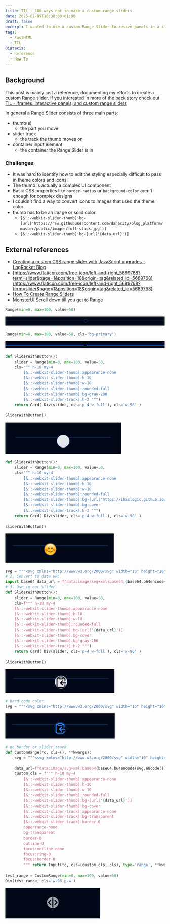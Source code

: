 ```yaml
---
title: TIL - 100 ways not to make a custom range sliders
date: 2025-02-09T10:30:00+01:00
draft: false
excerpt: I wanted to use a custom Range Slider to resize panels in a slit view. This is a references of how I attempted to make it work, and what I learned along the way.
tags:
  - FastHTML
  - TIL
Diataxis:
  - Reference
  - How-To
---
```

## Background

This post is mainly just a reference, documenting my efforts to create a custom Range slider. If you interested in more of the back story check out [TIL - Iframes, interactive panels, and custom range sliders](posts/TIL-2025-02-08)

In general a Range Slider consists of three main parts:
- thumb(s)
	- the part you move
- slider track
	- the track the thumb moves on
- container input element
	- the container the Range Slider is in

### Challenges
- It was hard to identify how to edit the styling especially difficult to pass in theme colors and icons. 
- The thumb is actually a complex UI component
- Basic CSS properties like `border-radius` or `background-color` aren't enough for complex designs
- I couldn't find a way to convert icons to images that used the theme color 
- thumb has to be an image or solid color
	- `[&::-webkit-slider-thumb]:bg-[url('https://raw.githubusercontent.com/danacity/blog_platform/master/public/images/full-stack.jpg')]`
	- `[&::-webkit-slider-thumb]:bg-[url('{data_url}')]`
## External references
- [Creating a custom CSS range slider with JavaScript upgrades - LogRocket Blog](https://blog.logrocket.com/creating-custom-css-range-slider-javascript-upgrades/)
- [https://www.flaticon.com/free-icon/left-and-right_5689768?term=slider&page=1&position=18&origin=tag&related_id=5689768](https://www.flaticon.com/free-icon/left-and-right_5689768?term=slider&page=1&position=18&origin=tag&related_id=5689768)
- [How To Create Range Sliders](https://www.w3schools.com/howto/howto_js_rangeslider.asp)
- [MonsterUI](https://monsterui.answer.ai/api_ref/docs_forms) Scroll down till you get to Range


```Python
Range(min=0, max=100, value=50)
```
![Range base](/public/images/range_base.png)

```python
Range(min=0, max=100, value=50, cls='bg-primary')
```
![range base styling](/public/images/range_base_styling.png)


```python
def SliderWithButton(): 
	slider = Range(min=0, max=100, value=50, 
	cls=""" h-10 my-4 
		[&::-webkit-slider-thumb]:appearance-none 
		[&::-webkit-slider-thumb]:h-10 
		[&::-webkit-slider-thumb]:w-10 
		[&::-webkit-slider-thumb]:rounded-full 
		[&::-webkit-slider-thumb]:bg-gray-200 
		[&::-webkit-slider-track]:h-2 """) 
	return Card( Div(slider, cls='p-4 w-full'), cls='w-96' ) 

SliderWithButton()
```
![range slider large thumb](/public/images/range_slider_large_thumb.png)

```python
def SliderWithButton(): 
	slider = Range(min=0, max=100, value=50, 
	cls=""" h-10 my-4 
		[&::-webkit-slider-thumb]:appearance-none 
	    [&::-webkit-slider-thumb]:h-10 
	    [&::-webkit-slider-thumb]:w-10 
	    [&::-webkit-slider-thumb]:rounded-full 
	    [&::-webkit-slider-thumb]:bg-[url('https://ibaslogic.github.io/hosted-assets/smile.png')] 
	    [&::-webkit-slider-thumb]:bg-cover 
	    [&::-webkit-slider-track]:h-2 """) 
	return Card( Div(slider, cls='p-4 w-full'), cls='w-96' ) 
	
sliderWithButton() 
```
![range emoji thumb](/public/images/range_emoji_thumb.png)


```python
svg = """<svg xmlns="http://www.w3.org/2000/svg" width="16" height="16" viewBox="0 0 24 24" fill="none" stroke="currentColor" stroke-width="2" stroke-linecap="round" stroke-linejoin="round"><rect width="8" height="4" x="8" y="2" rx="1" ry="1"></rect><path d="M8 4H6a2 2 0 0 0-2 2v14a2 2 0 0 0 2 2h12a2 2 0 0 0 2-2v-2"></path><path d="M16 4h2a2 2 0 0 1 2 2v4"></path><path d="M21 14H11"></path><path d="m15 10-4 4 4 4"></path></svg>""" 
# 2. Convert to data URL 
import base64 data_url = f"data:image/svg+xml;base64,{base64.b64encode(svg.encode()).decode()}" 
# 3. Use in our slider 
def SliderWithButton(): 
	slider = Range(min=0, max=100, value=50, 
	cls=f""" h-10 my-4 
	[&::-webkit-slider-thumb]:appearance-none 
	[&::-webkit-slider-thumb]:h-10 
	[&::-webkit-slider-thumb]:w-10 
	[&::-webkit-slider-thumb]:rounded-full 
	[&::-webkit-slider-thumb]:bg-[url('{data_url}')] 
	[&::-webkit-slider-thumb]:bg-cover 
	[&::-webkit-slider-thumb]:bg-gray-200 
	[&::-webkit-slider-track]:h-2 """) 
	return Card( Div(slider, cls='p-4 w-full'), cls='w-96' ) 
	
SliderWithButton()
```

![range sider base64 data](/public/images/range_sider_base64_data.png)

```python 
# hard code color
svg = """<svg xmlns="http://www.w3.org/2000/svg" width="16" height="16" viewBox="0 0 24 24" fill="none" stroke="rgb(59 130 246)" stroke-width="2" stroke-linecap="round" stroke-linejoin="round"><rect width="8" height="4" x="8" y="2" rx="1" ry="1"></rect><path d="M8 4H6a2 2 0 0 0-2 2v14a2 2 0 0 0 2 2h12a2 2 0 0 0 2-2v-2"></path><path d="M16 4h2a2 2 0 0 1 2 2v4"></path><path d="M21 14H11"></path><path d="m15 10-4 4 4 4"></path></svg>"""
```

![range slider base64 colored](/public/images/range_slider_base64_colored.png)


```python
# no border or slider track 
def CustomRange(*c, cls=(), **kwargs): 
	svg = """<svg xmlns="http://www.w3.org/2000/svg" width="16" height="16" viewBox="0 0 24 24" fill="none" stroke="currentColor" stroke-width="2" stroke-linecap="round" stroke-linejoin="round" class=""> <circle cx="12" cy="12" r="12" fill="#9ca3af"/> <line x1="12" x2="12" y1="3" y2="21"></line> <polyline points="8 8 4 12 8 16"></polyline> <polyline points="16 16 20 12 16 8"></polyline> </svg>"""
	 
	data_url=f"data:image/svg+xml;base64{base64.b64encode(svg.encode()).decode()}" 
	custom_cls = f""" h-10 my-4 
		[&::-webkit-slider-thumb]:appearance-none 
		[&::-webkit-slider-thumb]:h-10 
		[&::-webkit-slider-thumb]:w-10 
		[&::-webkit-slider-thumb]:rounded-full 
		[&::-webkit-slider-thumb]:bg-[url('{data_url}')] 
		[&::-webkit-slider-thumb]:bg-cover 
		[&::-webkit-slider-track]:appearance-none 
		[&::-webkit-slider-track]:bg-transparent 
		[&::-webkit-slider-track]:border-0 
		appearance-none 
		bg-transparent 
		border-0 
		outline-0 
		focus:outline-none 
		focus:ring-0 
		focus:border-0 
		""" return Input(*c, cls=(custom_cls, cls), type='range', **kwargs) 
	
test_range = CustomRange(min=0, max=100, value=50) 
Div(test_range, cls='w-96 p-4')
```
![range slider base64 gray no track](/public/images/range_slider_base64_gray_no_track.png)